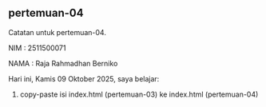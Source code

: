 ﻿## pertemuan-04

Catatan untuk pertemuan-04.

NIM : 2511500071<br>

NAMA : Raja Rahmadhan Berniko<br>

Hari ini, Kamis 09 Oktober 2025, saya belajar:
<ol>
  <li>copy-paste isi index.html (pertemuan-03) ke index.html (pertemuan-04)</li>
<ol>

